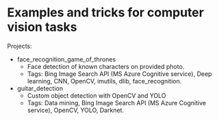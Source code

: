 # Examples and tricks for computer vision tasks  


Projects:
- face_recognition_game_of_thrones
    - Face detection of known characters on provided photo.
    - Tags: Bing Image Search API (MS Azure Cognitive service), Deep learning, CNN, OpenCV, imutils, dlib, face_recognition.
- guitar_detection
    - Custom object detection with OpenCV and YOLO
    - Tags: Data mining, Bing Image Search API (MS Azure Cognitive service), OpenCV, YOLO, Darknet.

